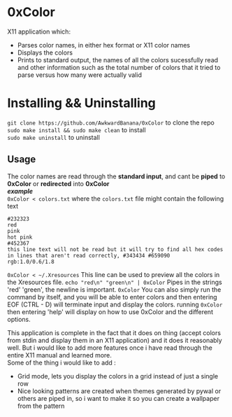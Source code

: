 # 0xColor
X11 application which:
* Parses color names, in either hex format or X11 color names
* Displays the colors
* Prints to standard output, the names of all the colors sucessfully read and other information such as the total number of colors that it tried to parse versus how many were actually valid

# Installing && Uninstalling
`git clone https://github.com/AwkwardBanana/0xColor` to clone the repo <br>
`sudo make install && sudo make clean` to install <br>
`sudo make uninstall` to uninstall

## Usage
The color names are read through the **standard input**, and cant be **piped** to **0xColor** or **redirected** into **0xColor** <br>
***example*** <br>
`0xColor < colors.txt`
where the `colors.txt` file might contain the following text
```/
#232323
red
pink
hot pink
#452367
this line text will not be read but it will try to find all hex codes in lines that aren't read correctly, #343434 #659090
rgb:1.0/0.6/1.8

```
`0xColor < ~/.Xresources` This line can be used to preview all the colors in the Xresources file.
`echo "red\n" "green\n" | 0xColor` Pipes in the strings 'red' 'green', the newline is important.
`0xColor` You can also simply run the command by itself, and you will be able to enter colors and then entering EOF (CTRL - D) will terminate input and display the colors.
running `0xColor` then entering 'help' will display on how to use 0xColor and the different options.

This application is complete in the fact that it does on thing (accept colors from stdin and display them in an X11 application) and it does it reasonably well. But i would like to add more features once i have read through the entire X11 manual and learned more. <br>
Some of the thing i would like to add :
* Grid mode, lets you display the colors in a grid instead of just a single row
* Nice looking patterns are created when themes generated by pywal or others are piped in, so i want to make it so you can create a wallpaper from the pattern
